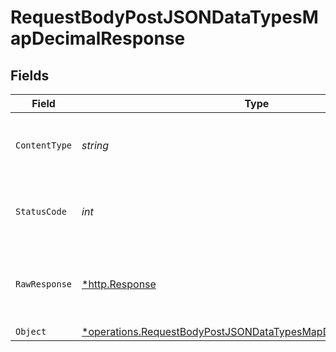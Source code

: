 # RequestBodyPostJSONDataTypesMapDecimalResponse


## Fields

| Field                                                                                                                                                  | Type                                                                                                                                                   | Required                                                                                                                                               | Description                                                                                                                                            |
| ------------------------------------------------------------------------------------------------------------------------------------------------------ | ------------------------------------------------------------------------------------------------------------------------------------------------------ | ------------------------------------------------------------------------------------------------------------------------------------------------------ | ------------------------------------------------------------------------------------------------------------------------------------------------------ |
| `ContentType`                                                                                                                                          | *string*                                                                                                                                               | :heavy_check_mark:                                                                                                                                     | HTTP response content type for this operation                                                                                                          |
| `StatusCode`                                                                                                                                           | *int*                                                                                                                                                  | :heavy_check_mark:                                                                                                                                     | HTTP response status code for this operation                                                                                                           |
| `RawResponse`                                                                                                                                          | [*http.Response](https://pkg.go.dev/net/http#Response)                                                                                                 | :heavy_minus_sign:                                                                                                                                     | Raw HTTP response; suitable for custom response parsing                                                                                                |
| `Object`                                                                                                                                               | [*operations.RequestBodyPostJSONDataTypesMapDecimalResponseBody](../../../pkg/models/operations/requestbodypostjsondatatypesmapdecimalresponsebody.md) | :heavy_minus_sign:                                                                                                                                     | OK                                                                                                                                                     |